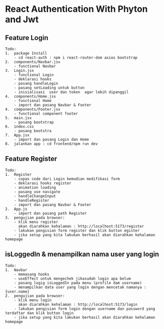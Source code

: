 # React Authentication With Phyton and Jwt

## Feature Login

    Todo:
    1.  package Install
        - cd react-auth : npm i react-router-dom axios bootstrap
    2.  components/Navbar.jsx
        - functional Navbar
    3.  Login.jsx
        - functional Login
        - deklarasi hooks
        - pasang handleLogin
        - pasang setLoading untuk button
        - inisialisasi  user dan token  agar lebih dipanggil
    4.  components/Home.jsx
        - functional Home
        - import dan pasang Navbar & Footer
    4.  components/Footer.jsx
        - functional component footer
    5.  main.jsx
        - pasang bootstrap
    6.  index.css
        - pasang bootstra
    7.  App.jsx
        - import dan pasang Login dan Home
    8.  jalankan app : cd frontend/npm run dev

## Feature Register

    Todo:
    1.  Register
        - copas code dari Login kemudian modifikasi form
        - deklarasi hooks register
        - animation loading
        - pasang use navigate
        - handleChangeInput
        - handleRegister
        - import dan pasang Navbar & Footer
    2.  App.js
        - import dan pasang path Register
    3.  pengujian pada browser:
        - klik menu register
          akan diarahkan kehalaman : http://localhost:5173/register
        - lakukan pengisian form register dan klik button egister
        - jika setup yang kita lakukan berhasil akan diarahkan kehalaman homepage

## isLoggedIn & menampilkan nama user yang login

    Todo:
    1.  Navbar
        - memasang hooks
        - useEffect untuk mengechek jikasudah login apa belum
        - pasang logig isLoggedIn pada menu (profile dam username)
        - menampilkan data user yang login dengan mencetak namanya : {user.name}
    2.  pengujian pada browser:
        - klik menu login
          akan diarahkan kehalaman : http://localhost:5173/login
        - lakukan pengisian form login dengan username dan password yang terdaftar dan klik button login
        - jika setup yang kita lakukan berhasil akan diarahkan kehalaman homepage
